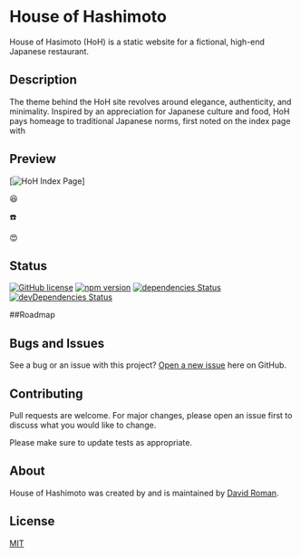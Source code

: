 # House of Hashimoto

House of Hasimoto (HoH) is a static website for a fictional, high-end Japanese restaurant.

## Description

The theme behind the HoH site revolves around elegance, authenticity, and minimality.  Inspired by an appreciation for Japanese culture and food, HoH pays homeage to traditional Japanese norms, first noted on the index page with 



## Preview

[![HoH Index Page](https://assets.startbootstrap.com/img/screenshots/themes/resume.png)]



:laughing:


:telephone:

:heart_eyes: 


## Status

[![GitHub license](https://img.shields.io/badge/license-MIT-blue.svg)](https://raw.githubusercontent.com/StartBootstrap/startbootstrap-resume/master/LICENSE)
[![npm version](https://img.shields.io/npm/v/startbootstrap-resume.svg)](https://www.npmjs.com/package/startbootstrap-resume)
[![dependencies Status](https://david-dm.org/StartBootstrap/startbootstrap-resume/status.svg)](https://david-dm.org/StartBootstrap/startbootstrap-resume)
[![devDependencies Status](https://david-dm.org/StartBootstrap/startbootstrap-resume/dev-status.svg)](https://david-dm.org/StartBootstrap/startbootstrap-resume?type=dev)









##Roadmap




## Bugs and Issues

See a bug or an issue with this project? [Open a new issue](https://github.com/droman892/restaurant-front-end/issues) here on GitHub.


## Contributing
Pull requests are welcome. For major changes, please open an issue first to discuss what you would like to change.

Please make sure to update tests as appropriate.



## About

House of Hashimoto was created by and is maintained by [David Roman](https://www.linkedin.com/in/david-roman-front-end-web-developer/).


## License
[MIT](https://choosealicense.com/licenses/mit/)